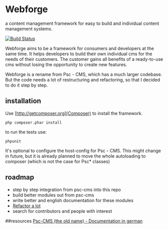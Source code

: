 # Webforge
a content management framework for easy to build and individual content management systems.

[![Build Status](https://secure.travis-ci.org/pscheit/webforge.png)](http://travis-ci.org/pscheit/webforge)

Webforge aims to be a framework for consumers and developers at the same time. It helps developers to build their own individual cms for the needs of their customers. The customer gains all benefits of a ready-to-use cms without losing the opportunity to create new features.

Webforge is a rename from Psc - CMS, which has a much larger codebase. But the code needs a lot of restructuring and refactoring, so that I decided to do it step by step.

## installation
Use [http://getcomposer.org](Composer) to install the framework.
```
php composer.phar install
```

to run the tests use:
```
phpunit
```

It's optional to configure the host-config for Psc - CMS. This might change in future, but it is already planned to move the whole autoloading to composer (which is not the case for Psc\* classes)

## roadmap
  - step by step integration from psc-cms into this repo
  - build better modules out from psc-cms
  - write better and english documentation for these modules
  - [Refactor a lot](http://wiki.ps-webforge.com/psc-cms:start#refactoring-roadmap)
  - search for contributors and people with interest

##resources
[Psc-CMS (the old name) - Documentation in german](http://wiki.ps-webforge.com/psc-cms:start)

